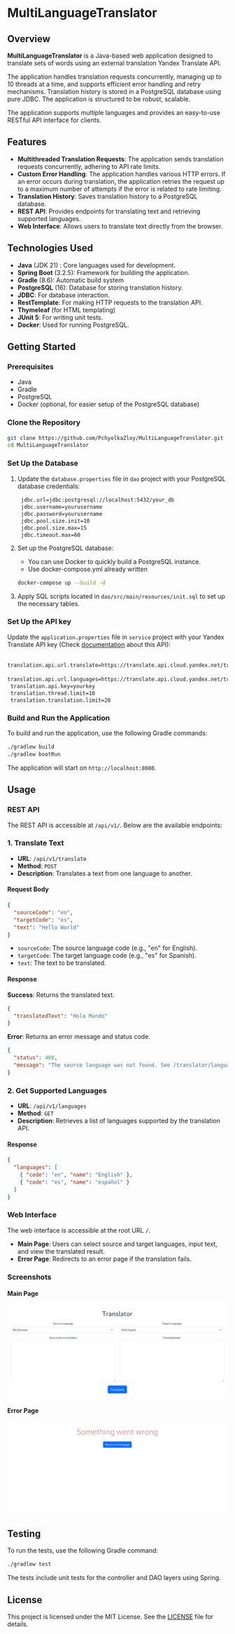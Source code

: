 ﻿# MultiLanguageTranslator


## Overview

**MultiLanguageTranslator** is a Java-based web application designed to translate sets of words using an external translation Yandex Translate API. 

The application handles translation requests concurrently, managing up to 10 threads at a time, and supports efficient error handling and retry mechanisms. Translation history is stored in a PostgreSQL database using pure JDBC. The application is structured to be robust, scalable.

The application supports multiple languages and provides an easy-to-use RESTful API interface for clients.

## Features

- **Multithreaded Translation Requests**: The application sends translation requests concurrently, adhering to API rate limits.
- **Custom Error Handling**: The application handles various HTTP errors. If an error occurs during translation, the application retries the request up to a maximum number of attempts if the error is related to rate limiting.
- **Translation History**: Saves translation history to a PostgreSQL database.
- **REST API**: Provides endpoints for translating text and retrieving supported languages.
- **Web Interface**: Allows users to translate text directly from the browser.

## Technologies Used

- **Java** (JDK 21) : Core languages used for development.
- **Spring Boot** (3.2.5): Framework for building the application.
- **Gradle** (8.6): Automatic build system
- **PostgreSQL** (16): Database for storing translation history.
- **JDBC**: For database interaction.
- **RestTemplate**: For making HTTP requests to the translation API.
- **Thymeleaf** (for HTML templating)
- **JUnit 5**: For writing unit  tests.
- **Docker**: Used for running PostgreSQL.

## Getting Started

### Prerequisites

- Java 
- Gradle 
- PostgreSQL 
- Docker  (optional, for easier setup of the PostgreSQL database)

### Clone the Repository

```bash
git clone https://github.com/PchyolkaZloy/MultiLanguageTranslator.git
cd MultiLanguageTranslator
```

### Set Up the Database
1. Update the `database.properties` file in `dao` project with your PostgreSQL database credentials:

   ```properties
    jdbc.url=jdbc:postgresql://localhost:5432/your_db
    jdbc.username=yourusername
    jdbc.password=yourusername
    jdbc.pool.size.init=10
    jdbc.pool.size.max=15
    jdbc.timeout.max=60
   ```
2. Set up the PostgreSQL database:

    - You can use Docker to quickly build a PostgreSQL instance.
    - Use docker-compose.yml already written
     ```bash
    docker-compose up --build -d
    ```
3. Apply SQL scripts located in `dao/src/main/resources/init.sql` to set up the necessary tables.
### Set Up the API key
Update the `application.properties` file in `service` project with your Yandex Translate API key (Check [documentation](https://yandex.cloud/en/docs/translate/) about this API):

   ```properties
    translation.api.url.translate=https://translate.api.cloud.yandex.net/translate/v2/translate
    translation.api.url.languages=https://translate.api.cloud.yandex.net/translate/v2/languages
    translation.api.key=yourkey
    translation.thread.limit=10
    translation.translation.limit=20
   ```

### Build and Run the Application

To build and run the application, use the following Gradle commands:

```bash
./gradlew build
./gradlew bootRun
```

The application will start on `http://localhost:8080`.

## Usage
### REST API
The REST API is accessible at `/api/v1/`. Below are the available endpoints:
### 1. Translate Text

- **URL**: `/api/v1/translate`
- **Method**: `POST`
- **Description**: Translates a text from one language to another.

#### Request Body

```json
{
  "sourceCode": "en",
  "targetCode": "es",
  "text": "Hello World"
}
```

- `sourceCode`: The source language code (e.g., "en" for English).
- `targetCode`: The target language code (e.g., "es" for Spanish).
- `text`: The text to be translated.

#### Response

**Success**: Returns the translated text.

```json
{
  "translatedText": "Hola Mundo"
}
```

**Error**: Returns an error message and status code.

```json
{
  "status": 400,
  "message": "The source language was not found. See /translator/languages for a list of available languages and their codes"
}
```

### 2. Get Supported Languages

- **URL**: `/api/v1/languages`
- **Method**: `GET`
- **Description**: Retrieves a list of languages supported by the translation API.

#### Response

```json
{
  "languages": [
    { "code": "en", "name": "English" },
    { "code": "es", "name": "español" }
  ]
}
```

### Web Interface

The web interface is accessible at the root URL `/`.

- **Main Page**: Users can select source and target languages, input text, and view the translated result.
- **Error Page**: Redirects to an error page if the translation fails.

### Screenshots

#### Main Page
![Main Page](images/main.png)

#### Error Page
![Error Page](images/error.png)

## Testing

To run the tests, use the following Gradle command:

```bash
./gradlew test
```

The tests include unit tests for the controller and DAO layers using Spring.


## License

This project is licensed under the MIT License. See the [LICENSE](LICENSE) file for details.
